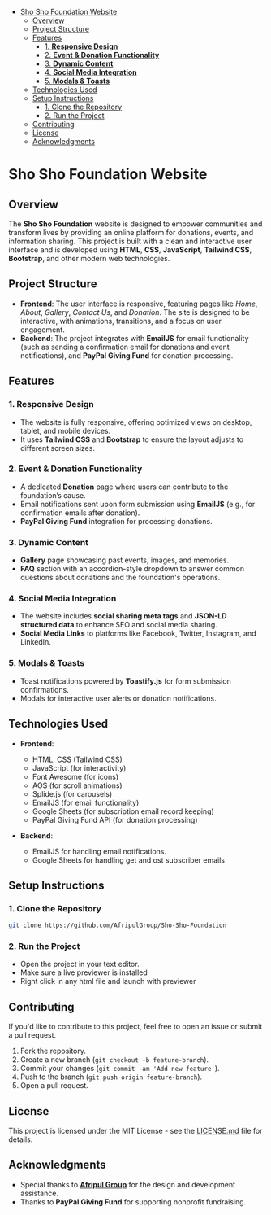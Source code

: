 - [Sho Sho Foundation Website](#sho-sho-foundation-website)
  - [Overview](#overview)
  - [Project Structure](#project-structure)
  - [Features](#features)
    - [1. **Responsive Design**](#1-responsive-design)
    - [2. **Event \& Donation Functionality**](#2-event--donation-functionality)
    - [3. **Dynamic Content**](#3-dynamic-content)
    - [4. **Social Media Integration**](#4-social-media-integration)
    - [5. **Modals \& Toasts**](#5-modals--toasts)
  - [Technologies Used](#technologies-used)
  - [Setup Instructions](#setup-instructions)
    - [1. Clone the Repository](#1-clone-the-repository)
    - [2. Run the Project](#2-run-the-project)
  - [Contributing](#contributing)
  - [License](#license)
  - [Acknowledgments](#acknowledgments)


# Sho Sho Foundation Website

## Overview
The **Sho Sho Foundation** website is designed to empower communities and transform lives by providing an online platform for donations, events, and information sharing. This project is built with a clean and interactive user interface and is developed using **HTML**, **CSS**, **JavaScript**, **Tailwind CSS**, **Bootstrap**, and other modern web technologies.

## Project Structure

- **Frontend**: The user interface is responsive, featuring pages like *Home*, *About*, *Gallery*, *Contact Us*, and *Donation*. The site is designed to be interactive, with animations, transitions, and a focus on user engagement.
- **Backend**: The project integrates with **EmailJS** for email functionality (such as sending a confirmation email for donations and event notifications), and **PayPal Giving Fund** for donation processing.

## Features

### 1. **Responsive Design**
   - The website is fully responsive, offering optimized views on desktop, tablet, and mobile devices.
   - It uses **Tailwind CSS** and **Bootstrap** to ensure the layout adjusts to different screen sizes.

### 2. **Event & Donation Functionality**
   - A dedicated **Donation** page where users can contribute to the foundation’s cause.
   - Email notifications sent upon form submission using **EmailJS** (e.g., for confirmation emails after donation).
   - **PayPal Giving Fund** integration for processing donations.

### 3. **Dynamic Content**
   - **Gallery** page showcasing past events, images, and memories.
   - **FAQ** section with an accordion-style dropdown to answer common questions about donations and the foundation's operations.

### 4. **Social Media Integration**
   - The website includes **social sharing meta tags** and **JSON-LD structured data** to enhance SEO and social media sharing.
   - **Social Media Links** to platforms like Facebook, Twitter, Instagram, and LinkedIn.

### 5. **Modals & Toasts**
   - Toast notifications powered by **Toastify.js** for form submission confirmations.
   - Modals for interactive user alerts or donation notifications.

## Technologies Used
- **Frontend**:
  - HTML, CSS (Tailwind CSS)
  - JavaScript (for interactivity)
  - Font Awesome (for icons)
  - AOS (for scroll animations)
  - Splide.js (for carousels)
  - EmailJS (for email functionality)
  - Google Sheets (for subscription email record keeping)
  - PayPal Giving Fund API (for donation processing)

- **Backend**:
  - EmailJS for handling email notifications.
  - Google Sheets for handling get and ost subscriber emails

## Setup Instructions

### 1. Clone the Repository
```bash
git clone https://github.com/AfripulGroup/Sho-Sho-Foundation
```

### 2. Run the Project
- Open the project in your text editor.
- Make sure a live previewer is installed
- Right click in any html file and launch with previewer

## Contributing

If you'd like to contribute to this project, feel free to open an issue or submit a pull request.

1. Fork the repository.
2. Create a new branch (`git checkout -b feature-branch`).
3. Commit your changes (`git commit -am 'Add new feature'`).
4. Push to the branch (`git push origin feature-branch`).
5. Open a pull request.

## License

This project is licensed under the MIT License - see the [LICENSE.md](LICENSE.md) file for details.

## Acknowledgments

- Special thanks to [**Afripul Group**](https://afripulgroup.com) for the design and development assistance.
- Thanks to **PayPal Giving Fund** for supporting nonprofit fundraising.

